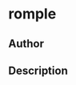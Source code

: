 # romple

## Author

<!-- Insert Your Name Here -->

## Description

<!-- Describe your example here -->
